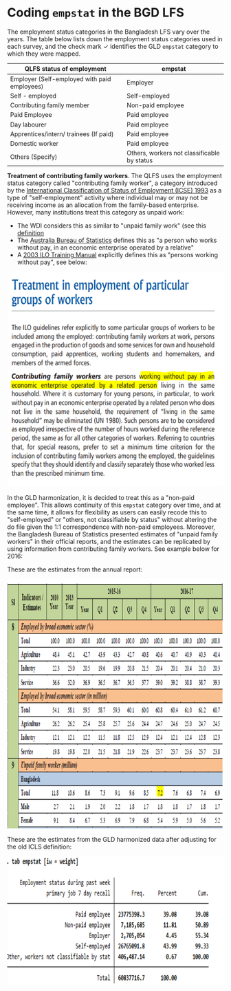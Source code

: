 # Coding `empstat` in the BGD LFS

The employment status categories in the Bangladesh LFS vary over the years. The table below lists down the employment status categories used in each survey, and the check mark ✓ identifies the GLD `empstat` category to which they were mapped. 


| **QLFS status of   employment** | **empstat** |
|---|---|
| Employer (Self-employed with paid   employees) | Employer |
| Self - employed | Self-employed |
| Contributing family member | Non-paid employee |
| Paid    Employee | Paid employee |
| Day labourer | Paid employee |
| Apprentices/intern/ trainees (If paid) | Paid employee |
| Domestic worker | Paid employee |
| Others (Specify) | Others, workers not classificable by status |

**Treatment of contributing family workers**. The QLFS uses the employment status category called "contributing family worker", a category introduced by the [International Classification of Status of Employment (ICSE)
1993](Utilities/icse93.pdf) as a type of "self-employment" activity where individual may or may not be receiving income as an allocation from the family-based enterprise. However, many institutions treat this category as unpaid work:
- The WDI considers this as similar to "unpaid family work" (see this [definition](https://databank.worldbank.org/metadataglossary/millennium-development-goals/series/SL.FAM.WORK.MA.ZS)
- The [Australia Bureau of Statistics](https://www.abs.gov.au/ausstats/abs@.nsf/Lookup/2901.0Chapter27002016) defines this as "a person who works without pay, in an economic enterprise operated by a relative"
- A [2003 ILO Training Manual](Utilities/ilo_labstat.pdf) explicitly defines this as "persons working without pay", see below:

<img src="Utilities/def_cfw.PNG" width="600" height="500">

In the GLD harmonization, it is decided to treat this as a "non-paid employee". This allows continuity of this `empstat` category over time, and at the same time, it allows for flexibility as users can easily recode this to "self-employed" or "others, not classifiable by status" without altering the do file given the 1:1 correspondence with non-paid employees. Moreover, the Bangladesh Bureau of Statistics presented estimates of "unpaid family workers" in their official reports, and the estimates can be replicated by using information from contributing family workers. See example below for 2016:

These are the estimates from the annual report:


<img src="Utilities/unpaid_2016_official.PNG" width="800" height="580">

These are the estimates from the GLD harmonized data after adjusting for the old ICLS definition:

<img src="Utilities/unpaid_2016.PNG" width="620" height="300">




